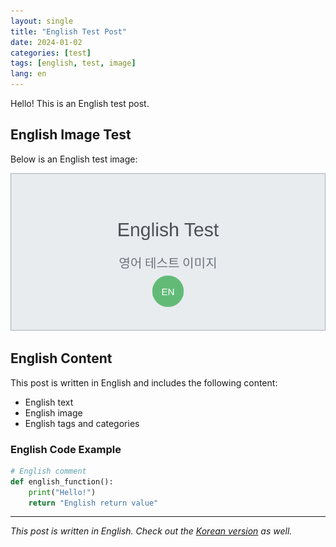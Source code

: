 ```yaml
---
layout: single
title: "English Test Post"
date: 2024-01-02
categories: [test]
tags: [english, test, image]
lang: en
---
```


Hello! This is an English test post.

## English Image Test

Below is an English test image:

![English Test Image](/assets/images/en-test.svg)

## English Content

This post is written in English and includes the following content:

- English text
- English image
- English tags and categories

### English Code Example

```python
# English comment
def english_function():
    print("Hello!")
    return "English return value"
```

---

*This post is written in English. Check out the [Korean version](/2024/01/02/korean-test-post/) as well.* 